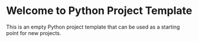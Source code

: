 # Welcome to Python Project Template

This is an empty Python project template that can be used as a starting point for new projects.
